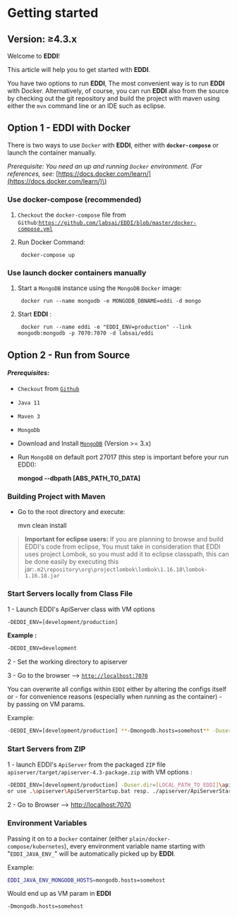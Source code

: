 # Getting started

## Version: ≥4.3.x

Welcome to **EDDI**!

This article will help you to get started with **EDDI**.

You have two options to run **EDDI**, The most convenient way is to run **EDDI** with Docker. Alternatively, of course, you can run **EDDI** also from the source by checking out the git repository and build the project with maven using either the `mvn` command line or an IDE such as eclipse.

## Option 1 - EDDI with Docker

There is two ways to use `Docker` with **EDDI**, either with **`docker-compose`** or launch the container manually.

_Prerequisite: You need an up and running `Docker` environment. \(For references, see:_ [https://docs.docker.com/learn/](https://docs.docker.com/learn/)\)

### Use docker-compose \(recommended\)

1. `Checkout` the `docker-compose` file from `Github`:[`https://github.com/labsai/EDDI/blob/master/docker-compose.yml`](https://github.com/labsai/EDDI/blob/master/docker-compose.yml)
2. Run Docker Command:

   ```text
    docker-compose up
   ```

### Use launch docker containers manually

1. Start a `MongoDB` instance using the `MongoDB` `Docker` image:

   ```text
    docker run --name mongodb -e MONGODB_DBNAME=eddi -d mongo
   ```

2. Start **EDDI** :

   ```text
    docker run --name eddi -e "EDDI_ENV=production" --link mongodb:mongodb -p 7070:7070 -d labsai/eddi
   ```

## Option 2 - Run from Source

#### _Prerequisites:_

* `Checkout` from [`Github`](https://github.com/labsai/EDDI)
* `Java 11`
* `Maven 3`
* `MongoDb`
* Download and Install [`MongoDB`](https://www.mongodb.com/) \(Version &gt;= 3.x\)
* Run `MongoDB` on default port 27017 \(this step is important before your run EDDI\):

  **mongod --dbpath \[ABS\_PATH\_TO\_DATA\]**

### Building Project with Maven

* Go to the root directory and execute:

  mvn clean install

> **Important for eclipse users:** If you are planning to browse and build EDDI's code from eclipse, You must take in consideration that EDDI uses project Lombok, so you must add it to eclipse classpath, this can be done easily by executing this jar:`.m2\repository\org\projectlombok\lombok\1.16.18\lombok-1.16.18.jar`

### Start Servers locally from Class File

1 - Launch EDDI's ApiServer class with VM options

```bash
-DEDDI_ENV=[development/production]
```

**Example :**

```bash
-DEDDI_ENV=development
```

2 - Set the working directory to apiserver

3 - Go to the browser --&gt; [`http://localhost:7070`](http://localhost:7070/)

You can overwrite all configs within `EDDI` either by altering the configs itself or - for convenience reasons \(especially when running as the container\) - by passing on VM params.

Example:

```bash
-DEDDI_ENV=[development/production] **-Dmongodb.hosts=somehost** -Duser.dir=[LOCAL_PATH_TO_EDDI]\apiserver ai.labs.api.ApiServer
```

### Start Servers from ZIP

1 - launch EDDI's `ApiServer` from the packaged `ZIP` file `apiserver/target/apiserver-4.3-package.zip` with VM options :

```bash
-DEDDI_ENV=[development/production] -Duser.dir=[LOCAL_PATH_TO_EDDI]\apiserver ai.labs.api.ApiServer
or use .\apiserver\ApiServerStartup.bat resp. ./apiserver/ApiServerStartup.sh
```

2 - Go to Browser --&gt; [http://localhost:7070](http://localhost:8181/)

### Environment Variables

Passing it on to a `Docker` container \(either `plain/docker-compose/kubernetes`\), every environment variable name starting with "`EDDI_JAVA_ENV_`" will be automatically picked up by **EDDI**.

Example:

```bash
EDDI_JAVA_ENV_MONGODB_HOSTS=mongodb.hosts=somehost
```

Would end up as VM param in **EDDI**

```bash
-Dmongodb.hosts=somehost
```

